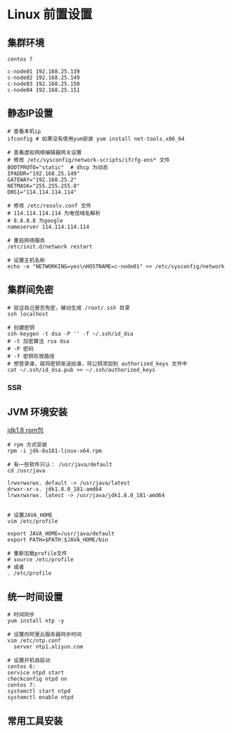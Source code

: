 # Linux 前置设置
## 集群环境
```text
centos 7

c-node01 192.168.25.139
c-node02 192.168.25.149
c-node03 192.168.25.150
c-node04 192.168.25.151

```


## 静态IP设置
```shell
# 查看本机ip 
ifconfig # 如果没有使用yum安装 yum install net-tools.x86_64

# 查看虚拟网络编辑器网关设置
# 修改 /etc/sysconfig/network-scripts/ifcfg-ens* 文件
BOOTPROTO="static"  # dhcp 为动态
IPADDR="192.168.25.149"
GATEWAY="192.168.25.2"
NETMASK="255.255.255.0"
DNS1="114.114.114.114"

# 修改 /etc/resolv.conf 文件
# 114.114.114.114 为电信域名解析
# 8.8.8.8 为google
nameserver 114.114.114.114

# 重启网络服务
/etc/init.d/network restart

# 设置主机名称
echo -e "NETWORKING=yes\nHOSTNAME=c-node01" >> /etc/sysconfig/network

```

## 集群间免密
```shell
# 验证自己是否免密，被动生成 /root/.ssh 目录
ssh localhost

# 创建密钥
ssh-keygen -t dsa -P '' -f ~/.ssh/id_dsa
# -t 加密算法 rsa dsa
# -P 密码
# -f 密钥存放路径
# 想登录谁，就将密钥发送给谁，将公钥添加到 authorized_keys 文件中
cat ~/.ssh/id_dsa.pub >> ~/.ssh/authorized_keys
```
### SSR

## JVM 环境安装

[jdk1.8 rpm包](https://www.oracle.com/cn/java/technologies/javase/javase8-archive-downloads.html)
```shell
# rpm 方式安装
rpm -i jdk-8u181-linux-x64.rpm

# 有一些软件只认： /usr/java/default
cd /usr/java

lrwxrwxrwx. default -> /usr/java/latest
drwxr-xr-x. jdk1.8.0_181-amd64
lrwxrwxrwx. latest -> /usr/java/jdk1.8.0_181-amd64


# 设置JAVA_HOME
vim /etc/profile

export JAVA_HOME=/usr/java/default
export PATH=$PATH:$JAVA_HOME/bin

# 重新加载profile文件
# source /etc/profile
# 或者
. /etc/profile
```

## 统一时间设置

```shell
# 时间同步
yum install ntp -y

# 设置向阿里云服务器同步时间
vim /etc/ntp.conf
  server ntp1.aliyun.com

# 设置开机自启动
centos 6:
service ntpd start
checkconfig ntpd on
centos 7:
systemctl start ntpd
systemctl enable ntpd
```

## 常用工具安装
